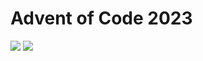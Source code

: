 Advent of Code 2023
===================

![](https://img.shields.io/badge/stars%20⭐-26-yellow) ![](https://img.shields.io/badge/days%20completed-13-red)
